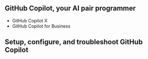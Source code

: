 ## GitHub Copilot, your AI pair programmer
  - GitHub Copilot X
  - GitHub Copilot for Business
## Setup, configure, and troubleshoot GitHub Copilot